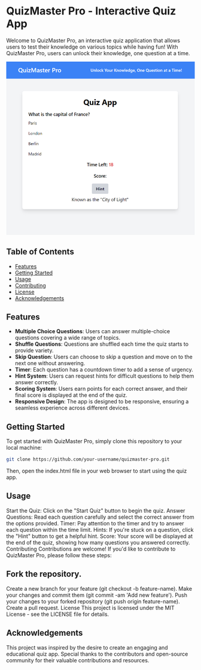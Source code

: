 # QuizMaster Pro - Interactive Quiz App

Welcome to QuizMaster Pro, an interactive quiz application that allows users to test their knowledge on various topics while having fun! With QuizMaster Pro, users can unlock their knowledge, one question at a time.


![QuizMaster Pro Screenshot](quizmaster-pro-screenshot.png)
## Table of Contents
- [Features](#features)
- [Getting Started](#getting-started)
- [Usage](#usage)
- [Contributing](#contributing)
- [License](#license)
- [Acknowledgements](#acknowledgements)

## Features

- **Multiple Choice Questions**: Users can answer multiple-choice questions covering a wide range of topics.
- **Shuffle Questions**: Questions are shuffled each time the quiz starts to provide variety.
- **Skip Question**: Users can choose to skip a question and move on to the next one without answering.
- **Timer**: Each question has a countdown timer to add a sense of urgency.
- **Hint System**: Users can request hints for difficult questions to help them answer correctly.
- **Scoring System**: Users earn points for each correct answer, and their final score is displayed at the end of the quiz.
- **Responsive Design**: The app is designed to be responsive, ensuring a seamless experience across different devices.

## Getting Started

To get started with QuizMaster Pro, simply clone this repository to your local machine:

```bash
git clone https://github.com/your-username/quizmaster-pro.git
```

Then, open the index.html file in your web browser to start using the quiz app.

## Usage
Start the Quiz: Click on the "Start Quiz" button to begin the quiz.
Answer Questions: Read each question carefully and select the correct answer from the options provided.
Timer: Pay attention to the timer and try to answer each question within the time limit.
Hints: If you're stuck on a question, click the "Hint" button to get a helpful hint.
Score: Your score will be displayed at the end of the quiz, showing how many questions you answered correctly.
Contributing
Contributions are welcome! If you'd like to contribute to QuizMaster Pro, please follow these steps:

## Fork the repository.
Create a new branch for your feature (git checkout -b feature-name).
Make your changes and commit them (git commit -am 'Add new feature').
Push your changes to your forked repository (git push origin feature-name).
Create a pull request.
License
This project is licensed under the MIT License - see the LICENSE file for details.

## Acknowledgements
This project was inspired by the desire to create an engaging and educational quiz app.
Special thanks to the contributors and open-source community for their valuable contributions and resources.
